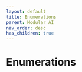 ```yaml
---
layout: default
title: Enumerations
parent: Modular AI
nav_order: desc
has_children: true
---
```


# Enumerations

